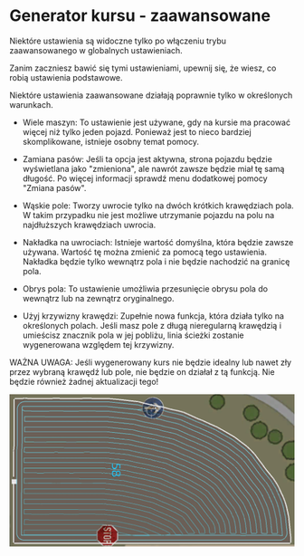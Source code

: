# Generator kursu - zaawansowane

  
  
Niektóre ustawienia są widoczne tylko po włączeniu trybu zaawansowanego w globalnych ustawieniach.  
  
Zanim zaczniesz bawić się tymi ustawieniami, upewnij się, że wiesz, co robią ustawienia podstawowe.  
  
Niektóre ustawienia zaawansowane działają poprawnie tylko w określonych warunkach.  
  
  
  
    
- Wiele maszyn: To ustawienie jest używane, gdy na kursie ma pracować więcej niż tylko jeden pojazd. Ponieważ jest to nieco bardziej skomplikowane, istnieje osobny temat pomocy.  
  
    
- Zamiana pasów: Jeśli ta opcja jest aktywna, strona pojazdu będzie wyświetlana jako "zmieniona", ale nawrót zawsze będzie miał tę samą długość. Po więcej informacji sprawdź menu dodatkowej pomocy "Zmiana pasów".  
  
    
- Wąskie pole: Tworzy uwrocie tylko na dwóch krótkich krawędziach pola. W takim przypadku nie jest możliwe utrzymanie pojazdu na polu na najdłuższych krawędziach uwrocia.  
  
    
- Nakładka na uwrociach: Istnieje wartość domyślna, która będzie zawsze używana. Wartość tę można zmienić za pomocą tego ustawienia. Nakładka będzie tylko wewnątrz pola i nie będzie nachodzić na granicę pola.  
  
    
- Obrys pola: To ustawienie umożliwia przesunięcie obrysu pola do wewnątrz lub na zewnątrz oryginalnego.  
  
    
- Użyj krzywizny krawędzi: Zupełnie nowa funkcja, która działa tylko na określonych polach. Jeśli masz pole z długą nieregularną krawędzią i umieścisz znacznik pola w jej pobliżu, linia ścieżki zostanie wygenerowana względem tej krzywizny.  
  
WAŻNA UWAGA: Jeśli wygenerowany kurs nie będzie idealny lub nawet zły przez wybraną krawędź lub pole, nie będzie on działał z tą funkcją. Nie będzie również żadnej aktualizacji tego!  
  


![Image](../assets/images/baseedge_0_0_1020_545.png)

